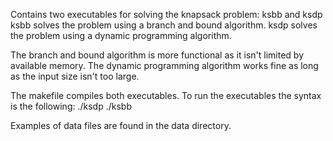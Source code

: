 Contains two executables for solving the knapsack problem: ksbb and ksdp
ksbb solves the problem using a branch and bound algorithm.
ksdp solves the problem using a dynamic programming algorithm.

The branch and bound algorithm is more functional as it isn't limited by available memory. The dynamic programming algorithm works fine as long as the input size isn't too large.

The makefile compiles both executables.
To run the executables the syntax is the following:
./ksdp <datafile>
./ksbb <datafile>

Examples of data files are found in the data directory.
